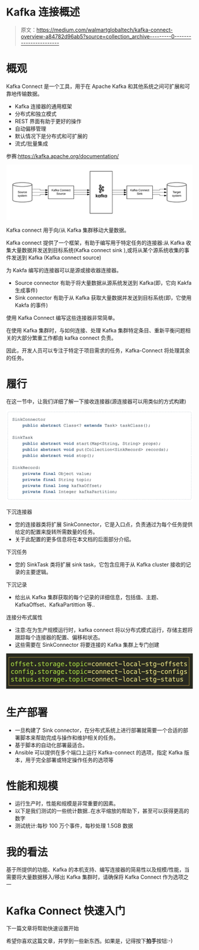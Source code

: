 # Kafka 连接概述

> 原文：<https://medium.com/walmartglobaltech/kafka-connect-overview-a84782d96ab5?source=collection_archive---------0----------------------->

# 概观

Kafka Connect 是一个工具，用于在 Apache Kafka 和其他系统之间可扩展和可靠地传输数据。

*   Kafka 连接器的通用框架
*   分布式和独立模式
*   REST 界面有助于更好的操作
*   自动偏移管理
*   默认情况下是分布式和可扩展的
*   流式/批量集成

参赛:https://kafka.apache.org/documentation/

![](img/c358113bc9429df2cba4a919e3304b27.png)

Kafka connect 用于向/从 Kafka 集群移动大量数据。

Kafka connect 提供了一个框架，有助于编写用于特定任务的连接器:从 Kafka 收集大量数据并发送到目标系统(Kafka connect sink ),或将从某个源系统收集的事件发送到 Kafka (Kafka connect source)

为 Kakfa 编写的连接器可以是源或接收器连接器。

*   Source connector 有助于将大量数据从源系统发送到 Kafka(即，它向 Kakfa 生成事件)
*   Sink connector 有助于从 Kafka 获取大量数据并发送到目标系统(即，它使用 Kakfa 的事件)

使用 Kafka Connect 编写这些连接器非常简单。

在使用 Kafka 集群时，与如何连接、处理 Kafka 集群特定条目、重新平衡问题相关的大部分繁重工作都由 kafka connect 负责。

因此，开发人员可以专注于特定于项目需求的任务，Kafka-Connect 将处理其余的任务。

# 履行

在这一节中，让我们详细了解一下接收连接器(源连接器可以用类似的方式构建)

![](img/70ad684f70b1f05d45208d29d22398ea.png)

下沉连接器

*   您的连接器类将扩展 SinkConnector，它是入口点，负责通过为每个任务提供给定的配置来旋转所需数量的任务。
*   关于此配置的更多信息将在本文档的后面部分介绍。

下沉任务

*   您的 SinkTask 类将扩展 sink task，它包含应用于从 Kafka cluster 接收的记录的主要逻辑。

下沉记录

*   给出从 Kafka 集群获取的每个记录的详细信息，包括值、主题、KafkaOffset、KafkaPartittion 等..

连接分布式属性

*   注意:在为生产规模运行时，kafka connect 将以分布式模式运行，存储主题将跟踪每个连接器的配置、偏移和状态。
*   这些需要在 SinkConnector 将要连接的 Kafka 集群上专门创建

![](img/e3d09d936e513037fec6a916fdd9ff19.png)

# 生产部署

*   一旦构建了 Sink connector，在分布式系统上进行部署就需要一个合适的部署脚本来帮助完成与操作和维护相关的任务。
*   基于脚本的自动化部署最适合。
*   Ansible 可以提供在多个端口上运行 Kafka-connect 的选项，指定 Kafka 版本，用于完全部署或特定操作任务的选项等

# 性能和规模

*   运行生产时，性能和规模是非常重要的因素。
*   以下是我们测试的一些统计数据..在水平缩放的帮助下，甚至可以获得更高的数字
*   测试统计:每秒 100 万个事件，每秒处理 1.5GB 数据

# 我的看法

基于所提供的功能、Kafka 的本机支持、编写连接器的简易性以及规模/性能，当需要将大量数据移入/移出 Kafka 集群时，请确保将 Kafka Connect 作为选项之一

# Kafka Connect 快速入门

下一篇文章将帮助快速设置开始

希望你喜欢这篇文章，并学到一些新东西。如果是，记得按下**拍手**按钮:-)
